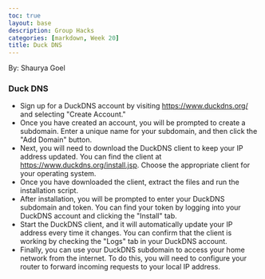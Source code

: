 ```yaml
---
toc: true
layout: base
description: Group Hacks
categories: [markdown, Week 20]
title: Duck DNS
---
```


By: Shaurya Goel

### Duck DNS
- Sign up for a DuckDNS account by visiting https://www.duckdns.org/ and selecting "Create Account."
- Once you have created an account, you will be prompted to create a subdomain. Enter a unique name for your subdomain, and then click the "Add Domain" button.
- Next, you will need to download the DuckDNS client to keep your IP address updated. You can find the client at https://www.duckdns.org/install.jsp. Choose the appropriate client for your operating system.
- Once you have downloaded the client, extract the files and run the installation script.
- After installation, you will be prompted to enter your DuckDNS subdomain and token. You can find your token by logging into your DuckDNS account and clicking the "Install" tab.
- Start the DuckDNS client, and it will automatically update your IP address every time it changes. You can confirm that the client is working by checking the "Logs" tab in your DuckDNS account.
- Finally, you can use your DuckDNS subdomain to access your home network from the internet. To do this, you will need to configure your router to forward incoming requests to your local IP address.
